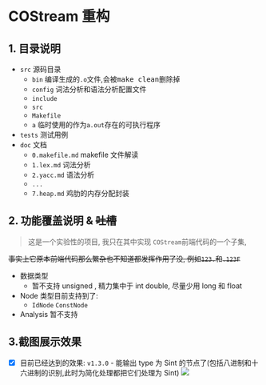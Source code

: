 # COStream 重构
## 1. 目录说明
- `src` 源码目录
    - `bin` 编译生成的`.o`文件,会被<kbd>make clean</kbd>删除掉
    - `config` 词法分析和语法分析配置文件
    - `include` 
    - `src`
    - `Makefile`
    - `a` 临时使用的作为`a.out`存在的可执行程序
- `tests` 测试用例
- `doc` 文档
    - `0.makefile.md` makefile 文件解读
    - `1.lex.md` 词法分析
    - `2.yacc.md` 语法分析
    - `...`
    - `7.heap.md` 鸡肋的内存分配封装

## 2. 功能覆盖说明 & ~~吐槽~~
> 这是一个实验性的项目, 我只在其中实现 `COStream`前端代码的一个子集,

~~事实上它原本前端代码那么繁杂也不知道都发挥作用了没, 例如`123.`和`.123F`~~
- 数据类型
    - 暂不支持 unsigned , 精力集中于 int double, 尽量少用 long 和 float
- Node 类型目前支持到了:
    - `IdNode` `ConstNode`
- Analysis 暂不支持

## 3.截图展示效果
- [x] 目前已经达到的效果: `v1.3.0` - 能输出 type 为 Sint 的节点了(包括八进制和十六进制的识别,此时为简化处理都把它们处理为 Sint)
![](https://i.loli.net/2018/10/30/5bd7f6c6880de.png)
